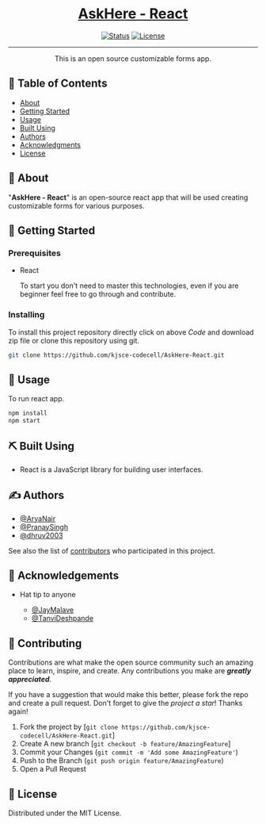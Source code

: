<p align="center">
  <a href="" rel="noopener">
</p>

<h1 align="center">AskHere - React</h1>

<div align="center">

[![Status](https://img.shields.io/badge/status-active-success.svg)]()
[![License](https://img.shields.io/badge/license-MIT-blue.svg)](/LICENSE)

</div>

---

<p align="center"> This is an open source customizable forms app. 
</p>

## 📝 Table of Contents

- [About](#about)
- [Getting Started](#getting_started)
- [Usage](#usage)
- [Built Using](#built_using)
- [Authors](#authors)
- [Acknowledgments](#acknowledgement)
- [License](#license)

## 🧐 About <a name = "about"></a>

"**AskHere - React**" is an open-source react app that will be used creating customizable forms for various purposes.

## 🏁 Getting Started <a name = "getting_started"></a>

### Prerequisites

- React

  To start you don't need to master this technologies, even if you are beginner feel free to go through and contribute.

### Installing

To install this project repository directly click on above _Code_ and download zip file or clone this repository using git.

```bash
git clone https://github.com/kjsce-codecell/AskHere-React.git
```

## 🎈 Usage <a name="usage"></a>

To run react app.

```bash
npm install
npm start
```


## ⛏️ Built Using <a name = "built_using"></a>

- React is a JavaScript library for building user interfaces.


## ✍️ Authors <a name = "authors"></a>

- [@AryaNair](https://github.com/Arya-A-Nair/)
- [@PranaySingh](https://github.com/hailhydra1/)
- [@dhruv2003](https://github.com/dhruv2003/)

See also the list of [contributors](https://github.com/kjsce-codecell/AskHere-React/contributors) who participated in this project.

## 🎉 Acknowledgements <a name = "acknowledgement"></a>

- Hat tip to anyone

  - [@JayMalave](https://github.com/jaymalave)
  - [@TanviDeshpande](https://github.com/Tanvi-15)


## 🤌 Contributing <a name=Contributers></a>

Contributions are what make the open source community such an amazing place to learn, inspire, and create. Any contributions you make are _**greatly appreciated**_.

If you have a suggestion that would make this better, please fork the repo and create a pull request.
Don't forget to give the _project a star_! Thanks again!

1. Fork the project by [`git clone https://github.com/kjsce-codecell/AskHere-React.git`]
2. Create A new branch [`git checkout -b feature/AmazingFeature`]
3. Commit your Changes (`git commit -m 'Add some AmazingFeature'`)
4. Push to the Branch (`git push origin feature/AmazingFeature`)
5. Open a Pull Request

## 📖 License <a name=license></a>

Distributed under the MIT License.
